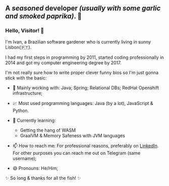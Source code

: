 ## A _seasoned_ developer _(usually with some garlic and smoked paprika)_. 🍲

### Hello, Visitor! 👋

I'm Ivan, a Brazilian software gardener who is currently living in sunny Lisbon(🇵🇹). 

I had my first steps in programming by 2011, started coding professionally in 2014 and got my computer engineering degree by 2017. 

I'm not really sure how to write proper clever funny bios so I'm just gonna stick with the basic: 

- 🔭 Mainly working with: Java; Spring; Relational DBs; RedHat Openshift infrastructure;

- 📈 Most used programming languages: Java (by a lot), JavaScript & Python.

- 🌱 Currently learning: 
  * Getting the hang of WASM
  * GraalVM & Memory Safeness with JVM languages

- 📫 How to reach me: For professional reasons, preferably on [LinkedIn](https://www.linkedin.com/in/zucchivan/). For other purposes you can reach me out on Telegram (same username);

- 😄 Pronouns: He/Him;

✨ So long & thanks for all the fish! ✨

